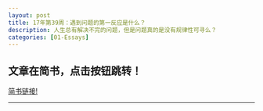 ```yaml
---
layout: post
title: 17年第39周：遇到问题的第一反应是什么？
description: 人生总有解决不完的问题，但是问题真的是没有规律性可寻么？
categories: [01-Essays]
---
```


## 文章在简书，点击按钮跳转！
<a class="btn btn-default" href="https://www.jianshu.com/p/af4fb6835964">简书链接!</a>

---
